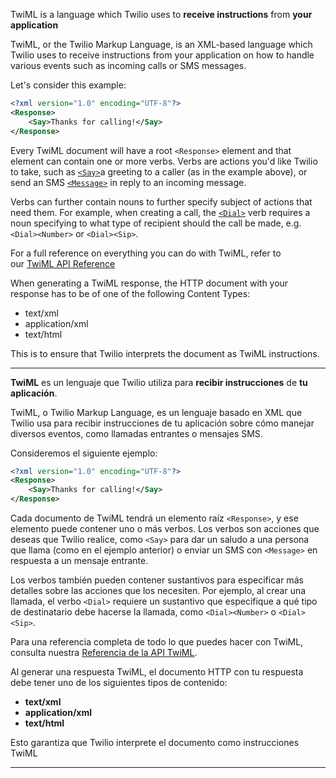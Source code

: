   
TwiML is a language which Twilio uses to **receive instructions** from **your application**

TwiML, or the Twilio Markup Language, is an XML-based language which Twilio uses to receive instructions from your application on how to handle various events such as incoming calls or SMS messages.

Let's consider this example:

```xml
<?xml version="1.0" encoding="UTF-8"?>
<Response>
    <Say>Thanks for calling!</Say>
</Response>
```

Every TwiML document will have a root `<Response>` element and that element can contain one or more verbs. Verbs are actions you'd like Twilio to take, such as [`<Say>`](https://www.twilio.com/docs/voice/twiml/say)a greeting to a caller (as in the example above), or send an SMS [`<Message>`](https://www.twilio.com/docs/messaging/twiml/message) in reply to an incoming message. 

Verbs can further contain nouns to further specify subject of actions that need them. For example, when creating a call, the [`<Dial>`](https://www.twilio.com/docs/voice/twiml/dial) verb requires a noun specifying to what type of recipient should the call be made, e.g. `<Dial><Number>` or `<Dial><Sip>`.

For a full reference on everything you can do with TwiML, refer to our [TwiML API Reference](http://www.twilio.com/docs/voice/twiml)

When generating a TwiML response, the HTTP document with your response has to be of one of the following Content Types:

- text/xml
- application/xml
- text/html

This is to ensure that Twilio interprets the document as TwiML instructions.

---
**TwiML** es un lenguaje que Twilio utiliza para **recibir instrucciones** de **tu aplicación**.

TwiML, o Twilio Markup Language, es un lenguaje basado en XML que Twilio usa para recibir instrucciones de tu aplicación sobre cómo manejar diversos eventos, como llamadas entrantes o mensajes SMS.

Consideremos el siguiente ejemplo:
```xml
<?xml version="1.0" encoding="UTF-8"?>
<Response>
    <Say>Thanks for calling!</Say>
</Response>
```

Cada documento de TwiML tendrá un elemento raíz `<Response>`, y ese elemento puede contener uno o más verbos. Los verbos son acciones que deseas que Twilio realice, como `<Say>` para dar un saludo a una persona que llama (como en el ejemplo anterior) o enviar un SMS con `<Message>` en respuesta a un mensaje entrante.

Los verbos también pueden contener sustantivos para especificar más detalles sobre las acciones que los necesiten. Por ejemplo, al crear una llamada, el verbo `<Dial>` requiere un sustantivo que especifique a qué tipo de destinatario debe hacerse la llamada, como `<Dial><Number>` o `<Dial><Sip>`.

Para una referencia completa de todo lo que puedes hacer con TwiML, consulta nuestra [Referencia de la API TwiML](http://www.twilio.com/docs/voice/twiml).

Al generar una respuesta TwiML, el documento HTTP con tu respuesta debe tener uno de los siguientes tipos de contenido:

- **text/xml**
- **application/xml**
- **text/html**

Esto garantiza que Twilio interprete el documento como instrucciones TwiML

---






